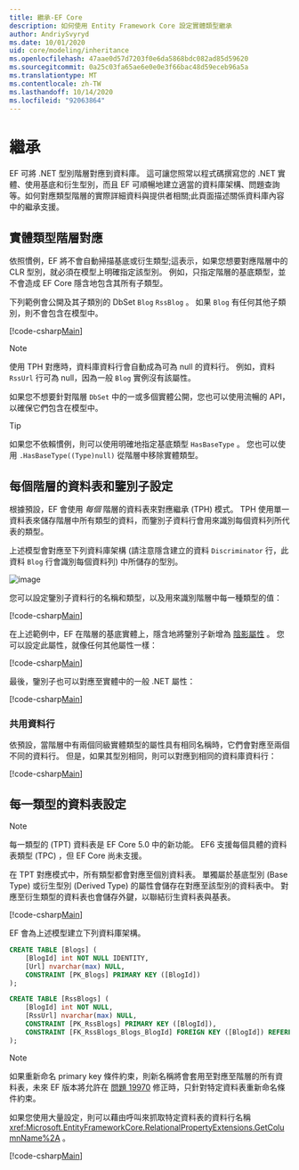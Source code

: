 ```yaml
---
title: 繼承-EF Core
description: 如何使用 Entity Framework Core 設定實體類型繼承
author: AndriySvyryd
ms.date: 10/01/2020
uid: core/modeling/inheritance
ms.openlocfilehash: 47aae0d57d7203f0e6da5868bdc082ad85d59620
ms.sourcegitcommit: 0a25c03fa65ae6e0e0e3f66bac48d59eceb96a5a
ms.translationtype: MT
ms.contentlocale: zh-TW
ms.lasthandoff: 10/14/2020
ms.locfileid: "92063864"
---
```

# <a name="inheritance"></a>繼承

EF 可將 .NET 型別階層對應到資料庫。 這可讓您照常以程式碼撰寫您的 .NET 實體、使用基底和衍生型別，而且 EF 可順暢地建立適當的資料庫架構、問題查詢等。如何對應類型階層的實際詳細資料與提供者相關;此頁面描述關係資料庫內容中的繼承支援。

## <a name="entity-type-hierarchy-mapping"></a>實體類型階層對應

依照慣例，EF 將不會自動掃描基底或衍生類型;這表示，如果您想要對應階層中的 CLR 型別，就必須在模型上明確指定該型別。 例如，只指定階層的基底類型，並不會造成 EF Core 隱含地包含其所有子類型。

下列範例會公開及其子類別的 DbSet `Blog` `RssBlog` 。 如果 `Blog` 有任何其他子類別，則不會包含在模型中。

[!code-csharp[Main](../../../samples/core/Modeling/Conventions/InheritanceDbSets.cs?name=InheritanceDbSets&highlight=3-4)]

> [!NOTE]
> 使用 TPH 對應時，資料庫資料行會自動成為可為 null 的資料行。 例如，資料 `RssUrl` 行可為 null，因為一般 `Blog` 實例沒有該屬性。

如果您不想要針對階層 `DbSet` 中的一或多個實體公開，您也可以使用流暢的 API，以確保它們包含在模型中。

> [!TIP]
> 如果您不依賴慣例，則可以使用明確地指定基底類型 `HasBaseType` 。 您也可以使用 `.HasBaseType((Type)null)` 從階層中移除實體類型。

## <a name="table-per-hierarchy-and-discriminator-configuration"></a>每個階層的資料表和鑒別子設定

根據預設，EF 會使用 *每個* 階層的資料表來對應繼承 (TPH) 模式。 TPH 使用單一資料表來儲存階層中所有類型的資料，而鑒別子資料行會用來識別每個資料列所代表的類型。

上述模型會對應至下列資料庫架構 (請注意隱含建立的資料 `Discriminator` 行，此資料 `Blog` 行會識別每個資料列) 中所儲存的型別。

![image](_static/inheritance-tph-data.png)

您可以設定鑒別子資料行的名稱和類型，以及用來識別階層中每一種類型的值：

[!code-csharp[Main](../../../samples/core/Modeling/FluentAPI/DiscriminatorConfiguration.cs?name=DiscriminatorConfiguration&highlight=4-6)]

在上述範例中，EF 在階層的基底實體上，隱含地將鑒別子新增為 [陰影屬性](xref:core/modeling/shadow-properties) 。 您可以設定此屬性，就像任何其他屬性一樣：

[!code-csharp[Main](../../../samples/core/Modeling/FluentAPI/DiscriminatorPropertyConfiguration.cs?name=DiscriminatorPropertyConfiguration&highlight=4-5)]

最後，鑒別子也可以對應至實體中的一般 .NET 屬性：

[!code-csharp[Main](../../../samples/core/Modeling/FluentAPI/NonShadowDiscriminator.cs?name=NonShadowDiscriminator&highlight=4)]

### <a name="shared-columns"></a>共用資料行

依預設，當階層中有兩個同級實體類型的屬性具有相同名稱時，它們會對應至兩個不同的資料行。 但是，如果其型別相同，則可以對應到相同的資料庫資料行：

[!code-csharp[Main](../../../samples/core/Modeling/FluentAPI/SharedTPHColumns.cs?name=SharedTPHColumns&highlight=9,13)]

## <a name="table-per-type-configuration"></a>每一類型的資料表設定

> [!NOTE]
> 每一類型的 (TPT) 資料表是 EF Core 5.0 中的新功能。 EF6 支援每個具體的資料表類型 (TPC) ，但 EF Core 尚未支援。

在 TPT 對應模式中，所有類型都會對應至個別資料表。 單獨屬於基底型別 (Base Type) 或衍生型別 (Derived Type) 的屬性會儲存在對應至該型別的資料表中。 對應至衍生類型的資料表也會儲存外鍵，以聯結衍生資料表與基表。

[!code-csharp[Main](../../../samples/core/Modeling/FluentAPI/TPTConfiguration.cs?name=TPTConfiguration)]

EF 會為上述模型建立下列資料庫架構。

```sql
CREATE TABLE [Blogs] (
    [BlogId] int NOT NULL IDENTITY,
    [Url] nvarchar(max) NULL,
    CONSTRAINT [PK_Blogs] PRIMARY KEY ([BlogId])
);

CREATE TABLE [RssBlogs] (
    [BlogId] int NOT NULL,
    [RssUrl] nvarchar(max) NULL,
    CONSTRAINT [PK_RssBlogs] PRIMARY KEY ([BlogId]),
    CONSTRAINT [FK_RssBlogs_Blogs_BlogId] FOREIGN KEY ([BlogId]) REFERENCES [Blogs] ([BlogId]) ON DELETE NO ACTION
);
```

> [!NOTE]
> 如果重新命名 primary key 條件約束，則新名稱將會套用至對應至階層的所有資料表，未來 EF 版本將允許在 [問題 19970](https://github.com/dotnet/efcore/issues/19970) 修正時，只針對特定資料表重新命名條件約束。

如果您使用大量設定，則可以藉由呼叫來抓取特定資料表的資料行名稱 <xref:Microsoft.EntityFrameworkCore.RelationalPropertyExtensions.GetColumnName%2A> 。

[!code-csharp[Main](../../../samples/core/Modeling/FluentAPI/TPTConfiguration.cs?name=Metadata&highlight=10)]

